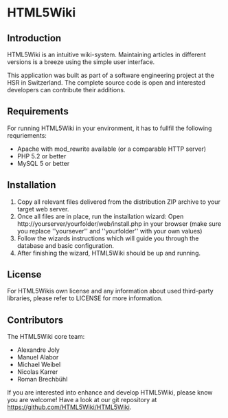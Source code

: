 HTML5Wiki
=========

Introduction
------------
HTML5Wiki is an intuitive wiki-system. Maintaining articles in different versions is a breeze using the simple user interface.

This application was built as part of a software engineering project at the HSR in Switzerland. The complete source code is open and interested developers can contribute their additions.


Requirements
------------
For running HTML5Wiki in your environment, it has to fullfil the following requriements:

- Apache with mod_rewrite available (or a comparable HTTP server)
- PHP 5.2 or better
- MySQL 5 or better


Installation
------------
1. Copy all relevant files delivered from the distribution ZIP archive to your target web server.
2. Once all files are in place, run the installation wizard: Open http://yourserver/yourfolder/web/install.php in your browser (make sure you replace ''yoursever'' and ''yourfolder'' with your own values)
3. Follow the wizards instructions which will guide you through the database and basic configuration.
4. After finishing the wizard, HTML5Wiki should be up and running.

License
-------
For HTML5Wikis own license and any information about used third-party libraries, please refer to LICENSE for more information.


Contributors
------------
The HTML5Wiki core team:

- Alexandre Joly
- Manuel Alabor
- Michael Weibel
- Nicolas Karrer
- Roman Brechbühl

If you are interested into enhance and develop HTML5Wiki, please know you are welcome! Have a look at our git repository at https://github.com/HTML5Wiki/HTML5Wiki.